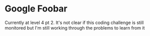 # Google Foobar

Currently at level 4 pt 2. It's not clear if this coding challenge is still monitored but I'm still working through the problems to learn from it
